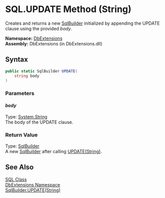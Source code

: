 SQL.UPDATE Method (String)
==========================
Creates and returns a new [SqlBuilder][1] initialized by appending the UPDATE clause using the provided *body*.

**Namespace:** [DbExtensions][2]  
**Assembly:** DbExtensions (in DbExtensions.dll)

Syntax
------

```csharp
public static SqlBuilder UPDATE(
	string body
)
```

### Parameters

#### *body*
Type: [System.String][3]  
The body of the UPDATE clause.

### Return Value
Type: [SqlBuilder][1]  
 A new [SqlBuilder][1] after calling [UPDATE(String)][4]. 

See Also
--------
[SQL Class][5]  
[DbExtensions Namespace][2]  
[SqlBuilder.UPDATE(String)][4]  

[1]: ../SqlBuilder/README.md
[2]: ../README.md
[3]: http://msdn.microsoft.com/en-us/library/s1wwdcbf
[4]: ../SqlBuilder/UPDATE.md
[5]: README.md